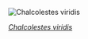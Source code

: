 
![Chalcolestes viridis](https://upload.wikimedia.org/wikipedia/commons/thumb/a/a3/2017.08.06.-04-Kirschgartshaeuser_Schlaege_Mannheim--Weidenjungfer-Maennchen.jpg/525px-2017.08.06.-04-Kirschgartshaeuser_Schlaege_Mannheim--Weidenjungfer-Maennchen.jpg)

*[Chalcolestes viridis](https://wikipedia.org/wiki/File:2017.08.06.-04-Kirschgartshaeuser_Schlaege_Mannheim--Weidenjungfer-Maennchen.jpg)*
